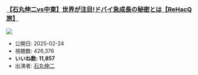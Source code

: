 ### [【石丸伸二vs中東】世界が注目!ドバイ急成長の秘密とは【ReHacQ旅】](https://www.youtube.com/watch?v=2mwUVTAsmoU)
[![](https://img.youtube.com/vi/2mwUVTAsmoU/sddefault.jpg)](https://www.youtube.com/watch?v=2mwUVTAsmoU)
-   公開日: 2025-02-24
-   視聴数: 426,376
-   **いいね数: 11,857**
-   出演者: [石丸伸二](/rehacq_fan/people/石丸伸二 "wikilink")
